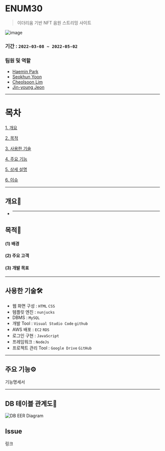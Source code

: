 # **ENUM30**

> 이더리움 기반 NFT 음원 스트리밍 사이트

![image](https://user-images.githubusercontent.com/89626182/166390125-b8d7194d-c992-4af3-a51c-fa0255e8df22.png)

### 기간 : `2022-03-08 ~ 2022-05-02`

### 팀원 및 역할

- [Haemin Park](https://github.com/euphratesriver0216)
- [Seokhun Yoon](https://github.com/imysh578)
- [Cheolsoon Lim](https://github.com/POcodingWER)
- [Jin-young Jeon](https://github.com/jeonjinoung)

---

# 목차

[1. 개요](#개요)

[2. 목적](#목적)

[3. 사용한 기술](#사용한-기술)

[4. 주요 기능](#주요-기능)

[5. 상세 설명](#상세-설명)

[6. 이슈](#이슈)

---

## 개요📒

- ***

## 목적🎯

#### (1) 배경

#### (2) 주요 고객

#### (3) 개발 목표

---

## 사용한 기술🛠

- 웹 화면 구성 : `HTML` `CSS`
- 템플릿 엔진 : `nunjucks`
- DBMS : `MySQL`
- 개발 Tool : `Visual Studio Code` `github`
- AWS 배포 : `EC2` `RDS`
- 로그인 구현 : `JavaScript`
- 프레임워크 : `NodeJs`
- 프로젝트 관리 Tool : `Google Drive` `GitHub`

---

## 주요 기능⚙

기능명세서

---

## DB 테이블 관계도🧾
![DB EER Diagram](https://user-images.githubusercontent.com/89626182/166389973-e636ed03-2881-4d57-9e86-1e20a606166c.png)

## Issue

링크
